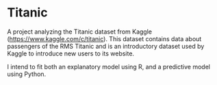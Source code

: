 # Titanic

A project analyzing the Titanic dataset from Kaggle (https://www.kaggle.com/c/titanic). This dataset contains data about passengers of the RMS Titanic and is an introductory dataset used by Kaggle to introduce new users to its website.

I intend to fit both an explanatory model using R, and a predictive model using Python. 
